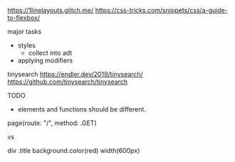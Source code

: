 https://1linelayouts.glitch.me/
https://css-tricks.com/snippets/css/a-guide-to-flexbox/

major tasks
- styles
  - collect into adt
- applying modifiers

tinysearch
https://endler.dev/2019/tinysearch/
https://github.com/tinysearch/tinysearch




TODO

- elements and functions should be different.

page(route: "/", method: .GET)

vs

div .title background.color(red) width(600px)
